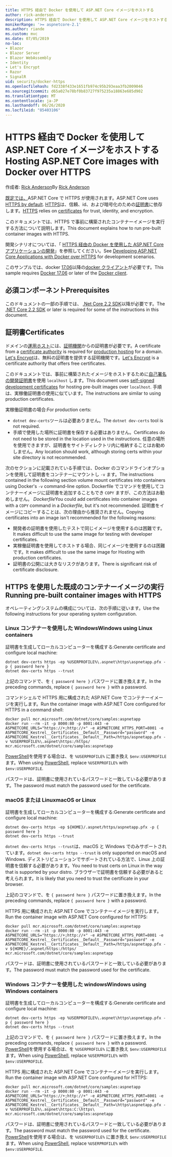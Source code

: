 ```yaml
---
title: HTTPS 経由で Docker を使用して ASP.NET Core イメージをホストする
author: rick-anderson
description: HTTPS 経由で Docker を使用して ASP.NET Core イメージをホストする方法について説明します。
monikerRange: '>= aspnetcore-2.1'
ms.author: riande
ms.custom: mvc
ms.date: 07/05/2019
no-loc:
- Blazor
- Blazor Server
- Blazor WebAssembly
- Identity
- Let's Encrypt
- Razor
- SignalR
uid: security/docker-https
ms.openlocfilehash: fd2338f433e1651fb974c95b293eaa3fb2009046
ms.sourcegitcommit: d65a027e78bf0b83727f975235a18863e685d902
ms.translationtype: MT
ms.contentlocale: ja-JP
ms.lasthandoff: 06/26/2020
ms.locfileid: "85403106"
---
```

# <a name="hosting-aspnet-core-images-with-docker-over-https"></a><span data-ttu-id="7debf-103">HTTPS 経由で Docker を使用して ASP.NET Core イメージをホストする</span><span class="sxs-lookup"><span data-stu-id="7debf-103">Hosting ASP.NET Core images with Docker over HTTPS</span></span>

<span data-ttu-id="7debf-104">作成者: [Rick Anderson](https://twitter.com/RickAndMSFT)</span><span class="sxs-lookup"><span data-stu-id="7debf-104">By [Rick Anderson](https://twitter.com/RickAndMSFT)</span></span>

<span data-ttu-id="7debf-105">[既定では、](/aspnet/core/security/enforcing-ssl)ASP.NET Core で HTTPS が使用されます。</span><span class="sxs-lookup"><span data-stu-id="7debf-105">ASP.NET Core uses [HTTPS by default](/aspnet/core/security/enforcing-ssl).</span></span> <span data-ttu-id="7debf-106">[HTTPS](https://en.wikipedia.org/wiki/HTTPS)は、信頼、id、および暗号化のための[証明書](https://en.wikipedia.org/wiki/Public_key_certificate)に依存します。</span><span class="sxs-lookup"><span data-stu-id="7debf-106">[HTTPS](https://en.wikipedia.org/wiki/HTTPS) relies on [certificates](https://en.wikipedia.org/wiki/Public_key_certificate) for trust, identity, and encryption.</span></span>

<span data-ttu-id="7debf-107">このドキュメントでは、HTTPS で事前に構築されたコンテナーイメージを実行する方法について説明します。</span><span class="sxs-lookup"><span data-stu-id="7debf-107">This document explains how to run pre-built container images with HTTPS.</span></span>

<span data-ttu-id="7debf-108">開発シナリオについては、「 [HTTPS 経由の Docker を使用した ASP.NET Core アプリケーションの開発](https://github.com/dotnet/dotnet-docker/blob/master/samples/run-aspnetcore-https-development.md)」を参照してください。</span><span class="sxs-lookup"><span data-stu-id="7debf-108">See [Developing ASP.NET Core Applications with Docker over HTTPS](https://github.com/dotnet/dotnet-docker/blob/master/samples/run-aspnetcore-https-development.md) for development scenarios.</span></span>

<span data-ttu-id="7debf-109">このサンプルでは、docker [17.06](https://docs.docker.com/release-notes/docker-ce)以降の[docker クライアント](https://www.docker.com/products/docker)が必要です。</span><span class="sxs-lookup"><span data-stu-id="7debf-109">This sample requires [Docker 17.06](https://docs.docker.com/release-notes/docker-ce) or later of the [Docker client](https://www.docker.com/products/docker).</span></span>

## <a name="prerequisites"></a><span data-ttu-id="7debf-110">必須コンポーネント</span><span class="sxs-lookup"><span data-stu-id="7debf-110">Prerequisites</span></span>

<span data-ttu-id="7debf-111">このドキュメントの一部の手順では、 [.Net Core 2.2 SDK](https://dotnet.microsoft.com/download)以降が必要です。</span><span class="sxs-lookup"><span data-stu-id="7debf-111">The [.NET Core 2.2 SDK](https://dotnet.microsoft.com/download) or later is required for some of the instructions in this document.</span></span>

## <a name="certificates"></a><span data-ttu-id="7debf-112">証明書</span><span class="sxs-lookup"><span data-stu-id="7debf-112">Certificates</span></span>

<span data-ttu-id="7debf-113">ドメインの[運用ホスト](https://blogs.msdn.microsoft.com/webdev/2017/11/29/configuring-https-in-asp-net-core-across-different-platforms/)には、[証明機関](https://wikipedia.org/wiki/Certificate_authority)からの証明書が必要です。</span><span class="sxs-lookup"><span data-stu-id="7debf-113">A certificate from a [certificate authority](https://wikipedia.org/wiki/Certificate_authority) is required for [production hosting](https://blogs.msdn.microsoft.com/webdev/2017/11/29/configuring-https-in-asp-net-core-across-different-platforms/) for a domain.</span></span> <span data-ttu-id="7debf-114">[Let's Encrypt](https://letsencrypt.org/)は、無料の証明書を提供する証明機関です。</span><span class="sxs-lookup"><span data-stu-id="7debf-114">[Let's Encrypt](https://letsencrypt.org/) is a certificate authority that offers free certificates.</span></span>

<span data-ttu-id="7debf-115">このドキュメントでは、事前に構築されたイメージをホストするために[自己署名の開発証明書](https://en.wikipedia.org/wiki/Self-signed_certificate)を使用 `localhost` します。</span><span class="sxs-lookup"><span data-stu-id="7debf-115">This document uses [self-signed development certificates](https://en.wikipedia.org/wiki/Self-signed_certificate) for hosting pre-built images over `localhost`.</span></span> <span data-ttu-id="7debf-116">手順は、実稼働証明書の使用に似ています。</span><span class="sxs-lookup"><span data-stu-id="7debf-116">The instructions are similar to using production certificates.</span></span>

<span data-ttu-id="7debf-117">実稼働証明書の場合:</span><span class="sxs-lookup"><span data-stu-id="7debf-117">For production certs:</span></span>

* <span data-ttu-id="7debf-118">`dotnet dev-certs`ツールは必要ありません。</span><span class="sxs-lookup"><span data-stu-id="7debf-118">The `dotnet dev-certs` tool is not required.</span></span>
* <span data-ttu-id="7debf-119">手順で使用した場所に証明書を保存する必要はありません。</span><span class="sxs-lookup"><span data-stu-id="7debf-119">Certificates do not need to be stored in the location used in the instructions.</span></span> <span data-ttu-id="7debf-120">任意の場所を使用できますが、証明書をサイトディレクトリ内に格納することはお勧めしません。</span><span class="sxs-lookup"><span data-stu-id="7debf-120">Any location should work, although storing certs within your site directory is not recommended.</span></span>

<span data-ttu-id="7debf-121">次のセクションに記載されている手順では、Docker のコマンドラインオプションを使用して証明書をコンテナーにマウントし `-v` ます。</span><span class="sxs-lookup"><span data-stu-id="7debf-121">The instructions contained in the following section volume mount certificates into containers using Docker's `-v` command-line option.</span></span> <span data-ttu-id="7debf-122">Dockerfile でコマンドを使用してコンテナーイメージに証明書を追加することもでき `COPY` ますが、この方法はお勧めしません。 *Dockerfile*</span><span class="sxs-lookup"><span data-stu-id="7debf-122">You could add certificates into container images with a `COPY` command in a *Dockerfile*, but it's not recommended.</span></span> <span data-ttu-id="7debf-123">証明書をイメージにコピーすることは、次の理由から推奨されません。</span><span class="sxs-lookup"><span data-stu-id="7debf-123">Copying certificates into an image isn't recommended for the following reasons:</span></span>

* <span data-ttu-id="7debf-124">開発者の証明書を使用したテストで同じイメージを使用するのは困難です。</span><span class="sxs-lookup"><span data-stu-id="7debf-124">It makes difficult to use the same image for testing with developer certificates.</span></span>
* <span data-ttu-id="7debf-125">実稼働証明書を使用してホストする場合、同じイメージを使用するのは困難です。</span><span class="sxs-lookup"><span data-stu-id="7debf-125">It makes difficult to use the same image for Hosting with production certificates.</span></span>
* <span data-ttu-id="7debf-126">証明書の公開には大きなリスクがあります。</span><span class="sxs-lookup"><span data-stu-id="7debf-126">There is significant risk of certificate disclosure.</span></span>

## <a name="running-pre-built-container-images-with-https"></a><span data-ttu-id="7debf-127">HTTPS を使用した既成のコンテナーイメージの実行</span><span class="sxs-lookup"><span data-stu-id="7debf-127">Running pre-built container images with HTTPS</span></span>

<span data-ttu-id="7debf-128">オペレーティングシステムの構成については、次の手順に従います。</span><span class="sxs-lookup"><span data-stu-id="7debf-128">Use the following instructions for your operating system configuration.</span></span>

### <a name="windows-using-linux-containers"></a><span data-ttu-id="7debf-129">Linux コンテナーを使用した Windows</span><span class="sxs-lookup"><span data-stu-id="7debf-129">Windows using Linux containers</span></span>

<span data-ttu-id="7debf-130">証明書を生成してローカルコンピューターを構成する:</span><span class="sxs-lookup"><span data-stu-id="7debf-130">Generate certificate and configure local machine:</span></span>

```dotnetcli
dotnet dev-certs https -ep %USERPROFILE%\.aspnet\https\aspnetapp.pfx -p { password here }
dotnet dev-certs https --trust
```

<span data-ttu-id="7debf-131">上記のコマンドで、を `{ password here }` パスワードに置き換えます。</span><span class="sxs-lookup"><span data-stu-id="7debf-131">In the preceding commands, replace `{ password here }` with a password.</span></span>

<span data-ttu-id="7debf-132">コマンドシェルで HTTPS 用に構成された ASP.NET Core でコンテナーイメージを実行します。</span><span class="sxs-lookup"><span data-stu-id="7debf-132">Run the container image with ASP.NET Core configured for HTTPS in a command shell:</span></span>

```console
docker pull mcr.microsoft.com/dotnet/core/samples:aspnetapp
docker run --rm -it -p 8000:80 -p 8001:443 -e ASPNETCORE_URLS="https://+;http://+" -e ASPNETCORE_HTTPS_PORT=8001 -e ASPNETCORE_Kestrel__Certificates__Default__Password="password" -e ASPNETCORE_Kestrel__Certificates__Default__Path=/https/aspnetapp.pfx -v %USERPROFILE%\.aspnet\https:/https/ mcr.microsoft.com/dotnet/core/samples:aspnetapp
```

<span data-ttu-id="7debf-133">[PowerShell](/powershell/scripting/overview)を使用する場合は、を `%USERPROFILE%` に置き換え `$env:USERPROFILE` ます。</span><span class="sxs-lookup"><span data-stu-id="7debf-133">When using [PowerShell](/powershell/scripting/overview), replace `%USERPROFILE%` with `$env:USERPROFILE`.</span></span>

<span data-ttu-id="7debf-134">パスワードは、証明書に使用されているパスワードと一致している必要があります。</span><span class="sxs-lookup"><span data-stu-id="7debf-134">The password must match the password used for the certificate.</span></span>

### <a name="macos-or-linux"></a><span data-ttu-id="7debf-135">macOS または Linux</span><span class="sxs-lookup"><span data-stu-id="7debf-135">macOS or Linux</span></span>

<span data-ttu-id="7debf-136">証明書を生成してローカルコンピューターを構成する:</span><span class="sxs-lookup"><span data-stu-id="7debf-136">Generate certificate and configure local machine:</span></span>

```dotnetcli
dotnet dev-certs https -ep ${HOME}/.aspnet/https/aspnetapp.pfx -p { password here }
dotnet dev-certs https --trust
```

<span data-ttu-id="7debf-137">`dotnet dev-certs https --trust`は、macOS と Windows でのみサポートされています。</span><span class="sxs-lookup"><span data-stu-id="7debf-137">`dotnet dev-certs https --trust` is only supported on macOS and Windows.</span></span> <span data-ttu-id="7debf-138">ディストリビューションでサポートされている方法で、Linux 上の証明書を信頼する必要があります。</span><span class="sxs-lookup"><span data-stu-id="7debf-138">You need to trust certs on Linux in the way that is supported by your distro.</span></span> <span data-ttu-id="7debf-139">ブラウザーで証明書を信頼する必要があると考えられます。</span><span class="sxs-lookup"><span data-stu-id="7debf-139">It is likely that you need to trust the certificate in your browser.</span></span>

<span data-ttu-id="7debf-140">上記のコマンドで、を `{ password here }` パスワードに置き換えます。</span><span class="sxs-lookup"><span data-stu-id="7debf-140">In the preceding commands, replace `{ password here }` with a password.</span></span>

<span data-ttu-id="7debf-141">HTTPS 用に構成された ASP.NET Core でコンテナーイメージを実行します。</span><span class="sxs-lookup"><span data-stu-id="7debf-141">Run the container image with ASP.NET Core configured for HTTPS:</span></span>

```console
docker pull mcr.microsoft.com/dotnet/core/samples:aspnetapp
docker run --rm -it -p 8000:80 -p 8001:443 -e ASPNETCORE_URLS="https://+;http://+" -e ASPNETCORE_HTTPS_PORT=8001 -e ASPNETCORE_Kestrel__Certificates__Default__Password="password" -e ASPNETCORE_Kestrel__Certificates__Default__Path=/https/aspnetapp.pfx -v ${HOME}/.aspnet/https:/https/ mcr.microsoft.com/dotnet/core/samples:aspnetapp
```

<span data-ttu-id="7debf-142">パスワードは、証明書に使用されているパスワードと一致している必要があります。</span><span class="sxs-lookup"><span data-stu-id="7debf-142">The password must match the password used for the certificate.</span></span>

### <a name="windows-using-windows-containers"></a><span data-ttu-id="7debf-143">Windows コンテナーを使用した windows</span><span class="sxs-lookup"><span data-stu-id="7debf-143">Windows using Windows containers</span></span>

<span data-ttu-id="7debf-144">証明書を生成してローカルコンピューターを構成する:</span><span class="sxs-lookup"><span data-stu-id="7debf-144">Generate certificate and configure local machine:</span></span>

```dotnetcli
dotnet dev-certs https -ep %USERPROFILE%\.aspnet\https\aspnetapp.pfx -p { password here }
dotnet dev-certs https --trust
```

<span data-ttu-id="7debf-145">上記のコマンドで、を `{ password here }` パスワードに置き換えます。</span><span class="sxs-lookup"><span data-stu-id="7debf-145">In the preceding commands, replace `{ password here }` with a password.</span></span> <span data-ttu-id="7debf-146">[PowerShell](/powershell/scripting/overview)を使用する場合は、を `%USERPROFILE%` に置き換え `$env:USERPROFILE` ます。</span><span class="sxs-lookup"><span data-stu-id="7debf-146">When using [PowerShell](/powershell/scripting/overview), replace `%USERPROFILE%` with `$env:USERPROFILE`.</span></span>

<span data-ttu-id="7debf-147">HTTPS 用に構成された ASP.NET Core でコンテナーイメージを実行します。</span><span class="sxs-lookup"><span data-stu-id="7debf-147">Run the container image with ASP.NET Core configured for HTTPS:</span></span>

```console
docker pull mcr.microsoft.com/dotnet/core/samples:aspnetapp
docker run --rm -it -p 8000:80 -p 8001:443 -e ASPNETCORE_URLS="https://+;http://+" -e ASPNETCORE_HTTPS_PORT=8001 -e ASPNETCORE_Kestrel__Certificates__Default__Password="password" -e ASPNETCORE_Kestrel__Certificates__Default__Path=\https\aspnetapp.pfx -v %USERPROFILE%\.aspnet\https:C:\https\ mcr.microsoft.com/dotnet/core/samples:aspnetapp
```

<span data-ttu-id="7debf-148">パスワードは、証明書に使用されているパスワードと一致している必要があります。</span><span class="sxs-lookup"><span data-stu-id="7debf-148">The password must match the password used for the certificate.</span></span> <span data-ttu-id="7debf-149">[PowerShell](/powershell/scripting/overview)を使用する場合は、を `%USERPROFILE%` に置き換え `$env:USERPROFILE` ます。</span><span class="sxs-lookup"><span data-stu-id="7debf-149">When using [PowerShell](/powershell/scripting/overview), replace `%USERPROFILE%` with `$env:USERPROFILE`.</span></span>
